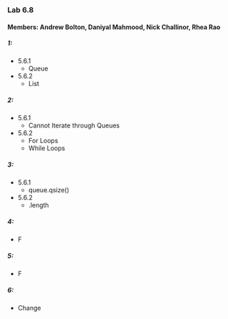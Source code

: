 ### Lab 6.8
#### Members: Andrew Bolton, Daniyal Mahmood, Nick Challinor, Rhea Rao

##### 1:
- 5.6.1
    - Queue
- 5.6.2
    - List

##### 2:
- 5.6.1
    - Cannot Iterate through Queues
- 5.6.2
    - For Loops
    - While Loops

##### 3:
- 5.6.1
    - queue.qsize()
- 5.6.2
    - .length

##### 4:
- F

##### 5:
- F

##### 6:
- Change
